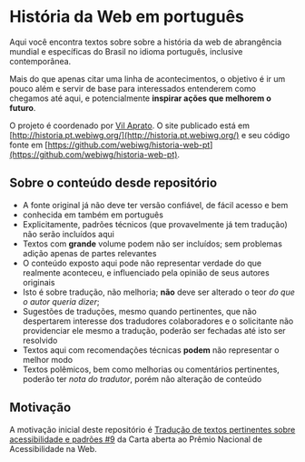 # História da Web em português
Aqui você encontra textos sobre sobre a história da web de abrangência
mundial e específicas do Brasil no idioma português, inclusive contemporânea.

Mais do que apenas citar uma linha de acontecimentos, o objetivo é ir um pouco
além e servir de base para interessados entenderem como chegamos até aqui, e
potencialmente **inspirar ações que melhorem o futuro**.

O projeto é coordenado por [Vil Aprato](https://github.com/Dkmister).
O site publicado está em [http://historia.pt.webiwg.org/](http://historia.pt.webiwg.org/)
e seu código fonte em [https://github.com/webiwg/historia-web-pt](https://github.com/webiwg/historia-web-pt).

## Sobre o conteúdo desde repositório
- A fonte original já não deve ter versão confiável, de fácil acesso e bem
- conhecida em também em português
- Explicitamente, padrões técnicos (que provavelmente já tem tradução) não
serão incluídos aqui
- Textos com **grande** volume podem não ser incluídos; sem problemas adição
apenas de partes relevantes
- O conteúdo exposto aqui pode não representar verdade do que realmente aconteceu,
e influenciado pela opinião de seus autores originais
- Isto é sobre tradução, não melhoria; **não** deve ser alterado o teor _do que o autor queria dizer_;
- Sugestões de traduções, mesmo quando pertinentes, que não despertarem interesse dos tradudores colaboradores e o solicitante não providenciar ele mesmo a tradução, poderão ser fechadas até isto ser resolvido
- Textos aqui com recomendações técnicas **podem** não representar o melhor modo
- Textos polêmicos, bem como melhorias ou comentários pertinentes, poderão ter _nota do tradutor_, porém não alteração de conteúdo


## Motivação

A motivação inicial deste repositório é [Tradução de textos pertinentes sobre acessibilidade e padrões #9](https://github.com/fititnt/carta-aberta-premio-nacional-acessibilidade-na-web/issues/9) da Carta aberta ao Prêmio Nacional de Acessibilidade na Web.
